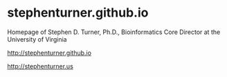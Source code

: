 # stephenturner.github.io

Homepage of Stephen D. Turner, Ph.D., Bioinformatics Core Director at the University of Virginia

<http://stephenturner.github.io>

<http://stephenturner.us>
